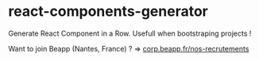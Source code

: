 # react-components-generator

Generate React Component in a Row. Usefull when bootstraping projects !

Want to join Beapp (Nantes, France) ? => [corp.beapp.fr/nos-recrutements](https://corp.beapp.fr/nos-recrutements)